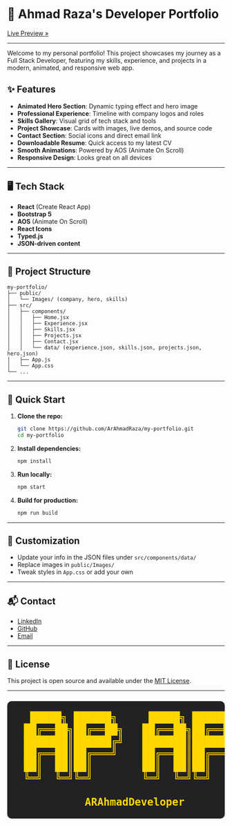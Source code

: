 # 🚀 Ahmad Raza's Developer Portfolio

[Live Preview »](https://myportfoliowithreact.netlify.app/)

---

Welcome to my personal portfolio! This project showcases my journey as a Full Stack Developer, featuring my skills, experience, and projects in a modern, animated, and responsive web app.

## ✨ Features

- **Animated Hero Section**: Dynamic typing effect and hero image
- **Professional Experience**: Timeline with company logos and roles
- **Skills Gallery**: Visual grid of tech stack and tools
- **Project Showcase**: Cards with images, live demos, and source code
- **Contact Section**: Social icons and direct email link
- **Downloadable Resume**: Quick access to my latest CV
- **Smooth Animations**: Powered by AOS (Animate On Scroll)
- **Responsive Design**: Looks great on all devices

---

## 🖥️ Tech Stack

- **React** (Create React App)
- **Bootstrap 5**
- **AOS** (Animate On Scroll)
- **React Icons**
- **Typed.js**
- **JSON-driven content**

---

## 📂 Project Structure

```
my-portfolio/
├── public/
│   └── Images/ (company, hero, skills)
├── src/
│   ├── components/
│   │   ├── Home.jsx
│   │   ├── Experience.jsx
│   │   ├── Skills.jsx
│   │   ├── Projects.jsx
│   │   ├── Contact.jsx
│   │   └── data/ (experience.json, skills.json, projects.json, hero.json)
│   ├── App.js
│   └── App.css
└── ...
```

---

## 🚦 Quick Start

1. **Clone the repo:**
   ```bash
   git clone https://github.com/ArAhmadRaza/my-portfolio.git
   cd my-portfolio
   ```
2. **Install dependencies:**
   ```bash
   npm install
   ```
3. **Run locally:**
   ```bash
   npm start
   ```
4. **Build for production:**
   ```bash
   npm run build
   ```

---

## 🧩 Customization

- Update your info in the JSON files under `src/components/data/`
- Replace images in `public/Images/`
- Tweak styles in `App.css` or add your own

---

## 📬 Contact

- [LinkedIn](https://www.linkedin.com/in/ar-ahmad-raza/)
- [GitHub](https://github.com/ArAhmadRaza)
- [Email](mailto:arahmadraza5570@gmail.com)

---

## 📄 License

This project is open source and available under the [MIT License](LICENSE).

---

<div align="center">

<pre style="font-size:1.5rem; color:#FFD700; background:#222; border-radius:10px; padding:1em;">
  █████╗ ██████╗     █████╗ ██████╗      ██████╗  █████╗ 
 ██╔══██╗██╔══██╗   ██╔══██╗██╔══██╗    ██╔════╝ ██╔══██╗
 ███████║██████╔╝   ███████║██████╔╝    ██║  ███╗███████║
 ██╔══██║██╔═══╝    ██╔══██║██╔═══╝     ██║   ██║██╔══██║
 ██║  ██║██║        ██║  ██║██║         ╚██████╔╝██║  ██║
 ╚═╝  ╚═╝╚═╝        ╚═╝  ╚═╝╚═╝          ╚═════╝ ╚═╝  ╚═╝

      <b>ARAhmadDeveloper</b>
</pre>

</div>
